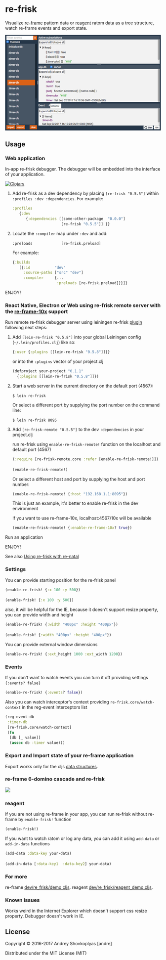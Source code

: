 # re-frisk

Visualize [re-frame](https://github.com/Day8/re-frame) pattern data or [reagent](https://reagent-project.github.io) ratom data as a tree structure, watch re-frame events and export state.

<img src="img/re-frisk.png">

## Usage

### Web application

In-app re-frisk debugger. The debugger will be embedded into the interface of your application.
 
[![Clojars](https://img.shields.io/clojars/v/re-frisk.svg)](https://clojars.org/re-frisk)
 
1. Add re-frisk as a dev dependency by placing `[re-frisk "0.5.5"]` within `:profiles :dev :dependencies`. For example:
   
     ```cljs
     :profiles
        {:dev
           {:dependencies [[some-other-package  "0.0.0"]
                           [re-frisk "0.5.5"]] }}
     ```

2. Locate the `:compiler` map under `:dev` and add:
   
     `:preloads             [re-frisk.preload]`

    For example:
    
      ```cljs
      {:builds
         [{:id           "dev"
           :source-paths ["src" "dev"]
           :compiler     {...
                          :preloads [re-frisk.preload]}}]}
      ```
      
ENJOY!

### React Native, Electron or Web using re-frisk remote server with the [re-frame-10x](https://github.com/Day8/re-frame-10x) support

Run remote re-frisk debugger server using leiningen re-frisk [plugin](https://github.com/flexsurfer/lein-re-frisk) following next steps:

1. Add `[lein-re-frisk "0.5.8"]` into your global Leiningen config (`~/.lein/profiles.clj`) like so:

    ```cljs
    {:user {:plugins [[lein-re-frisk "0.5.8"]]}}
    ```
    
    or into the `:plugins` vector of your project.clj
    
    ```cljs
    (defproject your-project "0.1.1"
      {:plugins [[lein-re-frisk "0.5.8"]]})
    ```

2. Start a web server in the current directory on the default port (4567):

    `$ lein re-frisk`

    Or select a different port by supplying the port number on the command line:

    `$ lein re-frisk 8095`

3. Add `[re-frisk-remote "0.5.5"]` to the dev `:dependencies` in your project.clj
                                
    run re-frisk using `enable-re-frisk-remote!` function on the localhost and default port (4567)
    
    ```cljs
    (:require [re-frisk-remote.core :refer [enable-re-frisk-remote!]])
    
    (enable-re-frisk-remote!)
    ```
        
    Or select a different host and port by supplying the host and port number:
    
    ```cljs
    (enable-re-frisk-remote! {:host "192.168.1.1:8095"})
    ```
    
    This is just an example, it's better to enable re-frisk in the dev environment
    
    If you want to use re-frame-10x, localhost:4567/10x will be available
    
    ```cljs
    (enable-re-frisk-remote! {:enable-re-frame-10x? true})
    ```
    

Run an application

ENJOY!

See also [Using re-frisk with re-natal](https://github.com/flexsurfer/re-frisk/wiki/Using-re-frisk-with-re-natal)

### Settings

You can provide starting position for the re-frisk panel

```cljs
(enable-re-frisk! {:x 100 :y 500})

(enable-frisk! {:x 100 :y 500})
```

also, it will be helpful for the IE, because it doesn't support resize property, you can provide width and height

```cljs
(enable-re-frisk! {:width "400px" :height "400px"})

(enable-frisk! {:width "400px" :height "400px"})
```

You can provide external window dimensions

```cljs
(enable-re-frisk! {:ext_height 1000 :ext_width 1200})
```

### Events

If you don't want to watch events you can turn it off providing settings `{:events? false}`

```cljs
(enable-re-frisk! {:events? false})
```

Also you can watch interceptor's context providing `re-frisk.core/watch-context` in the reg-event interceptors list

```cljs
(reg-event-db
 :timer-db
 [re-frisk.core/watch-context]
 (fn
  [db [_ value]]
  (assoc db :timer value)))
```

### Export and Import state of your re-frame application

Export works only for the cljs [data structures](https://github.com/cognitect/transit-cljs#default-type-mapping).


### re-frame 6-domino cascade and re-frisk

[<img src="https://docs.google.com/drawings/d/1ptKAIPfb_gtwwSqYmt-JGTkwPVm_6LeWjjm-FcWznBs/pub?w=1786&amp;h=916">](
https://docs.google.com/drawings/d/1ptKAIPfb_gtwwSqYmt-JGTkwPVm_6LeWjjm-FcWznBs/edit?usp=sharing)


### reagent
If you are not using re-frame in your app, you can run re-frisk without re-frame by `enable-frisk!` function

```cljs
(enable-frisk!)
```

If you want to watch ratom or log any data, you can add it using `add-data` or `add-in-data` functions

```cljs
(add-data :data-key your-data)

(add-in-data [:data-key1  :data-key2] your-data)
```


### For more

re-frame [dev/re_frisk/demo.cljs](https://github.com/flexsurfer/re-frisk/blob/master/dev/re_frisk/demo.cljs).
reagent [dev/re_frisk/reagent_demo.cljs](https://github.com/flexsurfer/re-frisk/blob/master/dev/re_frisk/reagent_demo.cljs).

### Known issues

Works weird in the Internet Explorer which doesn't support css resize property.
Debugger doesn't work in IE.


## License

Copyright © 2016-2017 Andrey Shovkoplyas [andre]

Distributed under the MIT License (MIT)
